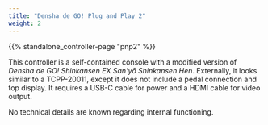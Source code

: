 ```yaml
---
title: "Densha de GO! Plug and Play 2"
weight: 2
---
```


{{% standalone_controller-page "pnp2" %}}

This controller is a self-contained console with a modified version of *Densha de GO! Shinkansen EX San'yō Shinkansen Hen*. Externally, it looks similar to a TCPP-20011, except it does not include a pedal connection and top display. It requires a USB-C cable for power and a HDMI cable for video output.

No technical details are known regarding internal functioning.
